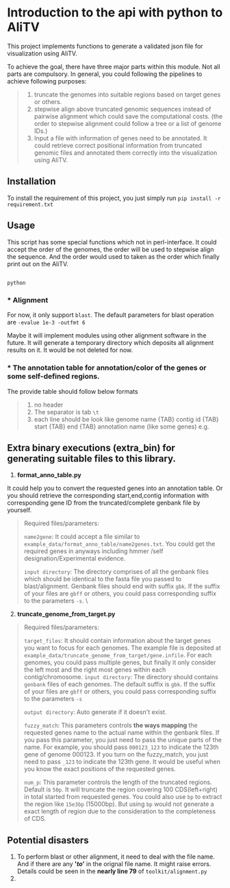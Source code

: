 # Introduction to the api with python to AliTV

This project implements functions to generate a validated json file for visualization using AliTV.

To achieve the goal, there have three major parts within this module. Not all parts are compulsory. In general, you could following the pipelines to achieve following purposes: 
> 1. truncate the genomes into suitable regions based on target genes or others.
> 2. stepwise align above truncated genomic sequences instead of pairwise alignment which could save the computational costs. (the order to stepwise alignment could follow a tree or a list of genome IDs.)
> 3. Input a file with information of genes need to be annotated. It could retrieve correct positional information from truncated genomic files and annotated them correctly into the visualization using AliTV.


## Installation

To install the requirement of this project, you just simply run 
`pip install -r requirement.txt`

## Usage

This script has some special functions which not in perl-interface.
It could accept the order of the genomes, the order will be used to stepwise align the sequence. And the order would used to taken as the order which finally print out on the AliTV.

##
`python`


### * Alignment
For now, it only support `blast`. The default parameters for blast operation are `-evalue 1e-3 -outfmt 6 `

Maybe it will implement modules using other alignment software in the future.
It will generate a temporary directory which deposits all alignment results on it. It would be not deleted for now.

### * The annotation table for annotation/color of the genes or some self-defined regions.

The provide table should follow below formats

> 1. no header
> 2. The separator is tab  `\t`
> 3. each line should be look like genome name {TAB} contig id {TAB} start {TAB} end {TAB} annotation name (like some genes)
   e.g.


## Extra binary executions (extra_bin) for generating suitable files to this library.
1. **format_anno_table.py**

It could help you to convert the requested genes into an annotation table. Or you should retrieve the corresponding start,end,contig information with corresponding gene ID from the truncated/complete genbank file by yourself.
> Required files/parameters:
> 
> `name2gene`: It could accept a file similar to `example_data/format_anno_table/name2genes.txt`. You could get the required genes in anyways including hmmer /self designation/Experimental evidence.
>
> `input directory`: The directory comprises of all the genbank files which should be identical to the fasta file you passed to blast/alignment. Genbank files should end with suffix `gbk`. If the suffix of your files are `gbff` or others, you could pass corresponding suffix to the parameters `-s`. 
> \
> 

2. **truncate_genome_from_target.py**

> Required files/parameters:
> 
> `target_files`: It should contain information about the target genes you want to focus for each genomes. The example file is deposited at `example_data/truncate_genome_from_target/gene.infile`. For each genomes, you could pass multiple genes, but finally it only consider the left most and the right most genes within each contig/chromosome.
> `input directory`: The directory should contains `genbank` files of each genomes. The default suffix is `gbk`. If the suffix of your files are `gbff` or others, you could pass corresponding suffix to the parameters `-s`
> 
> `output directory`: Auto generate if it doesn't exist.
> 
> `fuzzy_match`: This parameters controls **the ways mapping** the requested genes name to the actual name within the genbank files. If you pass this parameter, you just need to pass the unique parts of the name. For example, you should pass `000123_123` to indicate the 123th gene of genome 000123. If you turn on the fuzzy_match, you just need to pass `_123` to indicate the 123th gene. It would be useful when you know the exact positions of the requested genes.
> 
> `num_p`: This parameter controls the length of the truncated regions. Default is `50p`. It will truncate the region covering 100 CDS(left+right) in total started from requested genes. You could also use `bp` to extract the region like `15e3bp` (15000bp). But using `bp` would not generate a exact length of region due to the consideration to the completeness of CDS. 



## Potential disasters

1. To perform blast or other alignment, it need to deal with the file name. And if there are any **'_to_'** in the orignal file name. It might raise errors. Details could be seen in the **nearly line 79** of `toolkit/alignment.py`
2.


